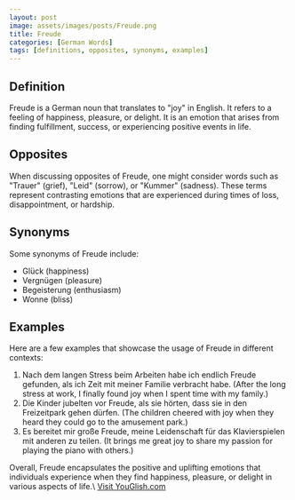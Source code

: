 ```yaml
---
layout: post
image: assets/images/posts/Freude.png
title: Freude
categories: [German Words]
tags: [definitions, opposites, synonyms, examples]
---
```


## Definition

Freude is a German noun that translates to "joy" in English. It refers to a feeling of happiness, pleasure, or delight. It is an emotion that arises from finding fulfillment, success, or experiencing positive events in life.

## Opposites

When discussing opposites of Freude, one might consider words such as "Trauer" (grief), "Leid" (sorrow), or "Kummer" (sadness). These terms represent contrasting emotions that are experienced during times of loss, disappointment, or hardship.

## Synonyms

Some synonyms of Freude include:

- Glück (happiness)
- Vergnügen (pleasure)
- Begeisterung (enthusiasm)
- Wonne (bliss)

## Examples

Here are a few examples that showcase the usage of Freude in different contexts:

1. Nach dem langen Stress beim Arbeiten habe ich endlich Freude gefunden, als ich Zeit mit meiner Familie verbracht habe. (After the long stress at work, I finally found joy when I spent time with my family.)
2. Die Kinder jubelten vor Freude, als sie hörten, dass sie in den Freizeitpark gehen dürfen. (The children cheered with joy when they heard they could go to the amusement park.)
3. Es bereitet mir große Freude, meine Leidenschaft für das Klavierspielen mit anderen zu teilen. (It brings me great joy to share my passion for playing the piano with others.)

Overall, Freude encapsulates the positive and uplifting emotions that individuals experience when they find happiness, pleasure, or delight in various aspects of life.\ <a id="yg-widget-0" class="youglish-widget" data-query="Freude" data-lang="german" data-components="8412" data-auto-start="0" data-bkg-color="theme_light" data-title="How%20to%20pronounce%20Freude%20in%20German"  rel="nofollow" href="https://youglish.com">Visit YouGlish.com</a><script async src="https://youglish.com/public/emb/widget.js" charset="utf-8"></script>